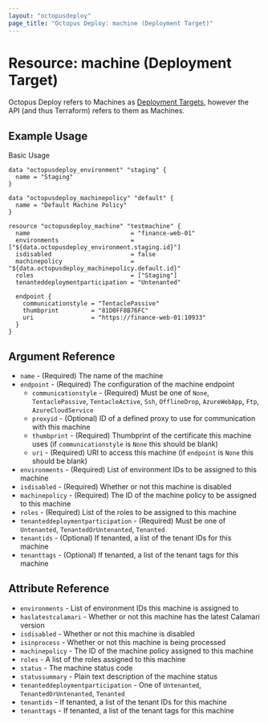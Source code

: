 ```yaml
---
layout: "octopusdeploy"
page_title: "Octopus Deploy: machine (Deployment Target)"
---
```


# Resource: machine (Deployment Target)

Octopus Deploy refers to Machines as [Deployment Targets](https://octopus.com/docs/infrastructure), however the API (and thus Terraform) refers to them as Machines.

## Example Usage

Basic Usage

```hcl
data "octopusdeploy_environment" "staging" {
  name = "Staging"
}

data "octopusdeploy_machinepolicy" "default" {
  name = "Default Machine Policy"
}

resource "octopusdeploy_machine" "testmachine" {
  name                            = "finance-web-01"
  environments                    = ["${data.octopusdeploy_environment.staging.id}"]
  isdisabled                      = false
  machinepolicy                   = "${data.octopusdeploy_machinepolicy.default.id}"
  roles                           = ["Staging"]
  tenanteddeploymentparticipation = "Untenanted"

  endpoint {
    communicationstyle = "TentaclePassive"
    thumbprint         = "81D0FF8B76FC"
    uri                = "https://finance-web-01:10933"
  }
}
```

## Argument Reference

* `name` - (Required) The name of the machine
* `endpoint` - (Required) The configuration of the machine endpoint
    * `communicationstyle` - (Required) Must be one of `None`, `TentaclePassive`, `TentacleActive`, `Ssh`, `OfflineDrop`, `AzureWebApp`, `Ftp`, `AzureCloudService`
    * `proxyid` - (Optional) ID of a defined proxy to use for communication with this machine
    * `thumbprint` - (Required) Thumbprint of the certificate this machine uses (if `communicationstyle` is `None` this should be blank)
    * `uri` - (Required) URI to access this machine (if `endpoint` is `None` this should be blank)
* `environments` - (Required) List of environment IDs to be assigned to this machine
* `isdisabled` - (Required) Whether or not this machine is disabled
* `machinepolicy` - (Required) The ID of the machine policy to be assigned to this machine
* `roles` - (Required) List of the roles to be assigned to this machine
* `tenanteddeploymentparticipation` - (Required) Must be one of `Untenanted`, `TenantedOrUntenanted`, `Tenanted`
* `tenantids` - (Optional) If tenanted, a list of the tenant IDs for this machine
* `tenanttags` - (Optional) If tenanted, a list of the tenant tags for this machine

## Attribute Reference

* `environments` - List of environment IDs this machine is assigned to
* `haslatestcalamari` - Whether or not this machine has the latest Calamari version
* `isdisabled` - Whether or not this machine is disabled
* `isinprocess` - Whether or not this machine is being processed
* `machinepolicy` - The ID of the machine policy assigned to this machine
* `roles` - A list of the roles assigned to this machine
* `status` - The machine status code
* `statussummary` - Plain text description of the machine status
* `tenanteddeploymentparticipation` - One of `Untenanted`, `TenantedOrUntenanted`, `Tenanted`
* `tenantids` - If tenanted, a list of the tenant IDs for this machine
* `tenanttags` -  If tenanted, a list of the tenant tags for this machine
